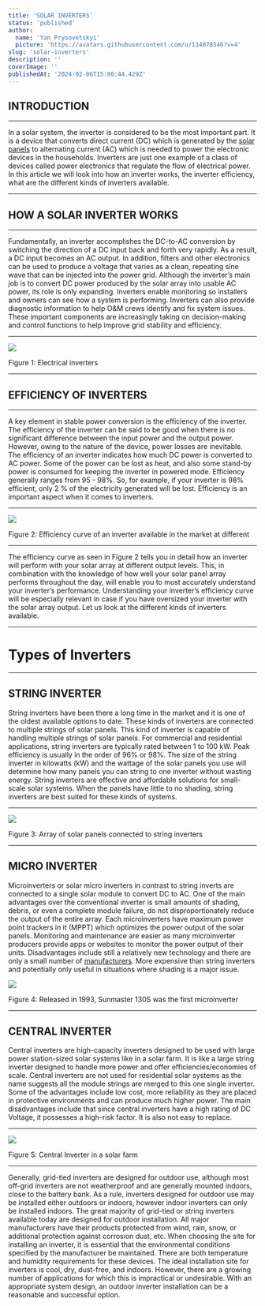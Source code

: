 ```yaml
---
title: 'SOLAR INVERTERS'
status: 'published'
author:
  name: 'Yan Prysovetskyi'
  picture: 'https://avatars.githubusercontent.com/u/114078546?v=4'
slug: 'solar-inverters'
description: ''
coverImage: ''
publishedAt: '2024-02-06T15:00:44.429Z'
---
```


## **INTRODUCTION**

---

In a solar system, the inverter is considered to be the most important part. It is a device that converts direct current (DC) which is generated by the [solar panels](https://ae-solar.com/products-list/) to alternating current (AC) which is needed to power the electronic devices in the households. Inverters are just one example of a class of devices called power electronics that regulate the flow of electrical power. In this article we will look into how an inverter works, the inverter efficiency, what are the different kinds of inverters available.

---

## **HOW A SOLAR INVERTER WORKS**

---

Fundamentally, an inverter accomplishes the DC-to-AC conversion by switching the direction of a DC input back and forth very rapidly. As a result, a DC input becomes an AC output. In addition, filters and other electronics can be used to produce a voltage that varies as a clean, repeating sine wave that can be injected into the power grid. Although the inverter’s main job is to convert DC power produced by the solar array into usable AC power, its role is only expanding. Inverters enable monitoring so installers and owners can see how a system is performing. Inverters can also provide diagnostic information to help O&M crews identify and fix system issues. These important components are increasingly taking on decision-making and control functions to help improve grid stability and efficiency.

---

[![](https://ae-solar.com/wp-content/uploads/2021/07/Picture1.png)](https://ae-solar.com/solar-inverters/)

Figure 1: Electrical inverters

---

## **EFFICIENCY OF INVERTERS**

---

A key element in stable power conversion is the efficiency of the inverter. The efficiency of the inverter can be said to be good when there is no significant difference between the input power and the output power. However, owing to the nature of the device, power losses are inevitable. The efficiency of an inverter indicates how much DC power is converted to AC power. Some of the power can be lost as heat, and also some stand-by power is consumed for keeping the inverter in powered mode. Efficiency generally ranges from 95 - 98%. So, for example, if your inverter is 98% efficient, only 2 % of the electricity generated will be lost. Efficiency is an important aspect when it comes to inverters.

---

[![](https://ae-solar.com/wp-content/uploads/2021/07/Efficiency-Curve-1-1024x619.png)](https://ae-solar.com/solar-inverters/)

Figure 2: Efficiency curve of an inverter available in the market at different

---

The efficiency curve as seen in Figure 2 tells you in detail how an inverter will perform with your solar array at different output levels. This, in combination with the knowledge of how well your solar panel array performs throughout the day, will enable you to most accurately understand your inverter’s performance. Understanding your inverter’s efficiency curve will be especially relevant in case if you have oversized your inverter with the solar array output. Let us look at the different kinds of inverters available.

---

# **Types of Inverters**

---

## **STRING INVERTER**

String inverters have been there a long time in the market and it is one of the oldest available options to date. These kinds of inverters are connected to multiple strings of solar panels. This kind of inverter is capable of handling multiple strings of solar panels. For commercial and residential applications, string inverters are typically rated between 1 to 100 kW. Peak efficiency is usually in the order of 96% or 98%. The size of the string inverter in kilowatts (kW) and the wattage of the solar panels you use will determine how many panels you can string to one inverter without wasting energy. String inverters are effective and affordable solutions for small-scale solar systems. When the panels have little to no shading, string inverters are best suited for these kinds of systems.

---

![](https://ae-solar.com/wp-content/uploads/2021/07/Picture2-1024x665.png)

Figure 3: Array of solar panels connected to string inverters

---

## **MICRO INVERTER**

Microinverters or solar micro inverters in contrast to string inverts are connected to a single solar module to convert DC to AC. One of the main advantages over the conventional inverter is small amounts of shading, debris, or even a complete module failure, do not disproportionately reduce the output of the entire array. Each microinverters have maximum power point trackers in it (MPPT) which optimizes the power output of the solar panels. Monitoring and maintenance are easier as many microinverter producers provide apps or websites to monitor the power output of their units. Disadvantages include still a relatively new technology and there are only a small number of [manufacturers](https://ae-solar.com/). More expensive than string inverters and potentially only useful in situations where shading is a major issue.

![](https://ae-solar.com/wp-content/uploads/2021/07/Picture3.png)

Figure 4: Released in 1993, Sunmaster 130S was the first microinverter

---

## **CENTRAL INVERTER**

Central inverters are high-capacity inverters designed to be used with large power station-sized solar systems like in a solar farm. It is like a large string inverter designed to handle more power and offer efficiencies/economies of scale. Central inverters are not used for residential solar systems as the name suggests all the module strings are merged to this one single inverter. Some of the advantages include low cost, more reliability as they are placed in protective environments and can produce much higher power. The main disadvantages include that since central inverters have a high rating of DC Voltage, it possesses a high-risk factor. It is also not easy to replace.

---

![](https://ae-solar.com/wp-content/uploads/2021/07/Picture4-1024x603.png)

Figure 5: Central Inverter in a solar farm

---

Generally, grid-tied inverters are designed for outdoor use, although most off-grid inverters are not weatherproof and are generally mounted indoors, close to the battery bank. As a rule, inverters designed for outdoor use may be installed either outdoors or indoors, however indoor inverters can only be installed indoors. The great majority of grid-tied or string inverters available today are designed for outdoor installation. All major manufacturers have their products protected from wind, rain, snow, or additional protection against corrosion dust, etc. When choosing the site for installing an inverter, it is essential that the environmental conditions specified by the manufacturer be maintained. There are both temperature and humidity requirements for these devices. The ideal installation site for inverters is cool, dry, dust-free, and indoors. However, there are a growing number of applications for which this is impractical or undesirable. With an appropriate system design, an outdoor inverter installation can be a reasonable and successful option.